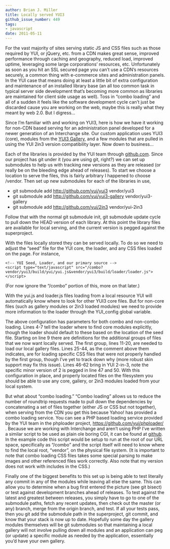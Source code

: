 ```yaml
---
author: Brian J. Miller
title: Locally served YUI3
github_issue_number: 449
tags:
- javascript
date: 2011-05-11
---
```


For the vast majority of sites serving static JS and CSS files such as those required by YUI, or jQuery, etc. from a CDN makes great sense, improved performance through caching and geography, reduced load, improved uptime, leveraging some large corporations’ resources, etc. Unfortunately as soon as you hit an SSL secured page you can’t use a CDN’s resources securely, a common thing with e-commerce sites and administration panels. In the YUI case that means doing at least a little bit of extra configuration and maintenance of an installed library base (an all too common task in typical server side development that’s becoming more common as libraries are maintained for client side usage as well). Toss in “combo loading” and all of a sudden it feels like the software development cycle can’t just be discarded cause you are working on the web, maybe this is really what they meant by web 2.0. But I digress...

Since I’m familiar with and working on YUI3, here is how we have it working for non-CDN based serving for an administration panel developed for a newer generation of an Interchange site. Our custom application uses YUI3 (core), modules from the [YUI3 Gallery](https://yuilibrary.com/gallery-archive/gallery/index.html?), and a few modules that are pulled in using the YUI 2in3 version compatibility layer. Now down to business...

Each of the libraries is provided by the YUI team through [github.com](https://github.com/yui/). Since our project has git under it (you are using git, right?) we can set up submodules to help us with tracking new versions as they are released (or really be on the bleeding edge ahead of releases). To start we choose a location to serve the files, this is fairly arbitrary I happened to choose /vendor. Then set up new submodules for each of the libraries in use,

- git submodule add http://github.com/yui/yui3 vendor/yui3
- git submodule add http://github.com/yui/yui3-gallery vendor/yui3-gallery
- git submodule add http://github.com/yui/2in3 vendor/yui-2in3

Follow that with the normal git submodule init, git submodule update cycle to pull down the HEAD version of each library. At this point the library files are available for local serving, and the current version is pegged against the superproject.

With the files locally stored they can be served locally. To do so we need to adjust the “seed” file for the YUI core, the loader, and any CSS files loaded on the page. For instance,

```
<!-- YUI Seed, Loader, and our primary source -->
<script type="text/javascript" src="/combo?vendor/yui3/build/yui/yui.js&vendor/yui3/build/loader/loader.js"></script>
```

(For now ignore the “/combo” portion of this, more on that later.)

With the yui.js and loader.js files loading from a local resource YUI will automatically know where to look for other YUI3 core files. But for non-core files (such as gallery modules or 2in3 loaded modules) we need to provide more information to the loader through the YUI_config global variable.

<script src="https://gist.github.com/934486.js"></script>

The above configuration has parameters for both combo and non-combo loading. Lines 4-7 tell the loader where to find core modules explicitly, though the loader should default to these based on the location of the seed file. Starting on line 9 there are definitions for the additional groups of files that we now want locally served. The first group, lines 11-20, are needed to load our local gallery files. Lines 25-44, as the comment above them indicates, are for loading specific CSS files that were not properly handled by the first group, though I’ve yet to track down why (more robust skin support may fix this issue). Lines 46-62 bring in YUI 2-in-3, note the specific minor version of 2 is pegged in line 47 and 50. With this configuration in place, and properly located files on the filesystem you should be able to use any core, gallery, or 2in3 modules loaded from your local system.

But what about “combo loading.” “Combo loading” allows us to reduce the number of roundtrip requests made to pull down the dependencies by concatenating a set of files together (either JS or CSS but not together), when serving from the CDN you get this because Yahoo! has provided a combo loading service. You can see a PHP based loading service provided by the YUI team in the phploader project, https://github.com/yui/phploader/ . Because we are working with Interchange and aren’t using PHP I’ve written a similar script to be used as plain ole boring CGI, it can be found at [github](https://github.com/brianjmiller/cgi-combo/blob/master/combo). In the example code this script would be setup to run at the root of our URL space, specifically as “/combo” and the script itself will need to know where to find the local root, “vendor”, on the physical file system. (It is important to note that combo loading CSS files takes some special parsing to make images and other referenced files work correctly. Also note that my version does not work with includes in the CSS.)

Finally one of the biggest benefits to this set up is being able to test literally any commit in any of the modules while leaving all else the same. This can allow you to determine when a bug first entered the picture (see git bisect) or test against development branches ahead of releases. To test against the latest and greatest between releases, you simply have to go to one of the submodule paths, fetch any recent updates, then check out the master (or any) branch, merge from the origin branch, and test. If all your tests pass, then you git add the submodule path in the superproject, git commit, and know that your stack is now up to date. Hopefully some day the gallery modules themselves will be git submodules so that maintaining a local gallery will not involve pulling down all modules and an application can peg (or update) a specific module as needed by the application, essentially you’d have your own gallery.

